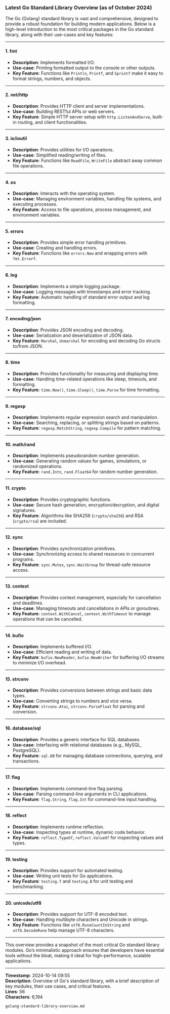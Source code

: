 ### Latest Go Standard Library Overview (as of October 2024)

The Go (Golang) standard library is vast and comprehensive, designed to provide a robust foundation for building modern applications. Below is a high-level introduction to the most critical packages in the Go standard library, along with their use-cases and key features:

---

#### 1. **fmt**
   - **Description**: Implements formatted I/O.
   - **Use-case**: Printing formatted output to the console or other outputs.
   - **Key Feature**: Functions like `Println`, `Printf`, and `Sprintf` make it easy to format strings, numbers, and objects.

---

#### 2. **net/http**
   - **Description**: Provides HTTP client and server implementations.
   - **Use-case**: Building RESTful APIs or web servers.
   - **Key Feature**: Simple HTTP server setup with `http.ListenAndServe`, built-in routing, and client functionalities.

---

#### 3. **io/ioutil**
   - **Description**: Provides utilities for I/O operations.
   - **Use-case**: Simplified reading/writing of files.
   - **Key Feature**: Functions like `ReadFile`, `WriteFile` abstract away common file operations.

---

#### 4. **os**
   - **Description**: Interacts with the operating system.
   - **Use-case**: Managing environment variables, handling file systems, and executing processes.
   - **Key Feature**: Access to file operations, process management, and environment variables.

---

#### 5. **errors**
   - **Description**: Provides simple error handling primitives.
   - **Use-case**: Creating and handling errors.
   - **Key Feature**: Functions like `errors.New` and wrapping errors with `fmt.Errorf`.

---

#### 6. **log**
   - **Description**: Implements a simple logging package.
   - **Use-case**: Logging messages with timestamps and error tracking.
   - **Key Feature**: Automatic handling of standard error output and log formatting.

---

#### 7. **encoding/json**
   - **Description**: Provides JSON encoding and decoding.
   - **Use-case**: Serialization and deserialization of JSON data.
   - **Key Feature**: `Marshal`, `Unmarshal` for encoding and decoding Go structs to/from JSON.

---

#### 8. **time**
   - **Description**: Provides functionality for measuring and displaying time.
   - **Use-case**: Handling time-related operations like sleep, timeouts, and formatting.
   - **Key Feature**: `time.Now()`, `time.Sleep()`, `time.Parse` for time formatting.

---

#### 9. **regexp**
   - **Description**: Implements regular expression search and manipulation.
   - **Use-case**: Searching, replacing, or splitting strings based on patterns.
   - **Key Feature**: `regexp.MatchString`, `regexp.Compile` for pattern matching.

---

#### 10. **math/rand**
   - **Description**: Implements pseudorandom number generation.
   - **Use-case**: Generating random values for games, simulations, or randomized operations.
   - **Key Feature**: `rand.Intn`, `rand.Float64` for random number generation.

---

#### 11. **crypto**
   - **Description**: Provides cryptographic functions.
   - **Use-case**: Secure hash generation, encryption/decryption, and digital signatures.
   - **Key Feature**: Algorithms like SHA256 (`crypto/sha256`) and RSA (`crypto/rsa`) are included.

---

#### 12. **sync**
   - **Description**: Provides synchronization primitives.
   - **Use-case**: Synchronizing access to shared resources in concurrent programs.
   - **Key Feature**: `sync.Mutex`, `sync.WaitGroup` for thread-safe resource access.

---

#### 13. **context**
   - **Description**: Provides context management, especially for cancellation and deadlines.
   - **Use-case**: Managing timeouts and cancellations in APIs or goroutines.
   - **Key Feature**: `context.WithCancel`, `context.WithTimeout` to manage operations that can be cancelled.

---

#### 14. **bufio**
   - **Description**: Implements buffered I/O.
   - **Use-case**: Efficient reading and writing of data.
   - **Key Feature**: `bufio.NewReader`, `bufio.NewWriter` for buffering I/O streams to minimize I/O overhead.

---

#### 15. **strconv**
   - **Description**: Provides conversions between strings and basic data types.
   - **Use-case**: Converting strings to numbers and vice versa.
   - **Key Feature**: `strconv.Atoi`, `strconv.ParseFloat` for parsing and conversion.

---

#### 16. **database/sql**
   - **Description**: Provides a generic interface for SQL databases.
   - **Use-case**: Interfacing with relational databases (e.g., MySQL, PostgreSQL).
   - **Key Feature**: `sql.DB` for managing database connections, querying, and transactions.

---

#### 17. **flag**
   - **Description**: Implements command-line flag parsing.
   - **Use-case**: Parsing command-line arguments in CLI applications.
   - **Key Feature**: `flag.String`, `flag.Int` for command-line input handling.

---

#### 18. **reflect**
   - **Description**: Implements runtime reflection.
   - **Use-case**: Inspecting types at runtime, dynamic code behavior.
   - **Key Feature**: `reflect.TypeOf`, `reflect.ValueOf` for inspecting values and types.

---

#### 19. **testing**
   - **Description**: Provides support for automated testing.
   - **Use-case**: Writing unit tests for Go applications.
   - **Key Feature**: `testing.T` and `testing.B` for unit testing and benchmarking.

---

#### 20. **unicode/utf8**
   - **Description**: Provides support for UTF-8 encoded text.
   - **Use-case**: Handling multibyte characters and Unicode in strings.
   - **Key Feature**: Functions like `utf8.RuneCountInString` and `utf8.DecodeRune` help manage UTF-8 characters.

---

This overview provides a snapshot of the most critical Go standard library modules. Go’s minimalistic approach ensures that developers have essential tools without the bloat, making it ideal for high-performance, scalable applications.

---

**Timestamp**: 2024-10-14 09:55  
**Description**: Overview of Go's standard library, with a brief description of key modules, their use cases, and critical features.  
**Lines**: 56  
**Characters**: 6,194  

```md
golang-standard-library-overview.md
```  

